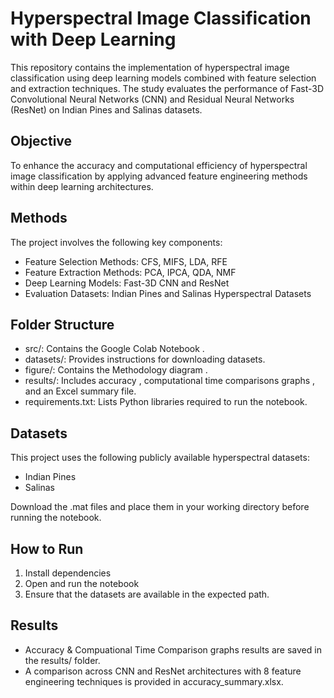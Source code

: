 # Hyperspectral Image Classification with Deep Learning

This repository contains the implementation of hyperspectral image classification using deep learning models combined with feature selection and extraction techniques. The study evaluates the performance of Fast-3D Convolutional Neural Networks (CNN) and Residual Neural Networks (ResNet) on Indian Pines and Salinas datasets.

## Objective

To enhance the accuracy and computational efficiency of hyperspectral image classification by applying advanced feature engineering methods within deep learning architectures.

## Methods

The project involves the following key components:

* Feature Selection Methods: CFS, MIFS, LDA, RFE
* Feature Extraction Methods: PCA, IPCA, QDA, NMF
* Deep Learning Models: Fast-3D CNN and ResNet
* Evaluation Datasets: Indian Pines and Salinas Hyperspectral Datasets

## Folder Structure

* src/: Contains the Google Colab Notebook .
* datasets/: Provides instructions for downloading datasets.
* figure/: Contains the Methodology diagram .
* results/: Includes accuracy , computational time comparisons graphs , and an Excel summary file.
* requirements.txt: Lists Python libraries required to run the notebook.

## Datasets

This project uses the following publicly available hyperspectral datasets:

* Indian Pines
* Salinas

Download the .mat files and place them in your working directory before running the notebook.

## How to Run

1.  Install dependencies
2.  Open and run the notebook
3.  Ensure that the datasets are available in the expected path.

## Results

- Accuracy & Compuational Time Comparison graphs results are saved in the results/ folder.
- A comparison across CNN and ResNet architectures with 8 feature engineering techniques is provided in accuracy_summary.xlsx.
